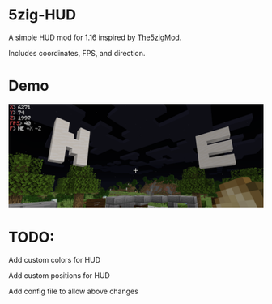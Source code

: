 # 5zig-HUD
A simple HUD mod for 1.16 inspired by [The5zigMod](https://github.com/5zig-reborn/The-5zig-Mod).

Includes coordinates, FPS, and direction.

# Demo
![HUD Demo](https://github.com/doggo4242/5zig-HUD/raw/main/demo.png)

# TODO:
Add custom colors for HUD

Add custom positions for HUD

Add config file to allow above changes
